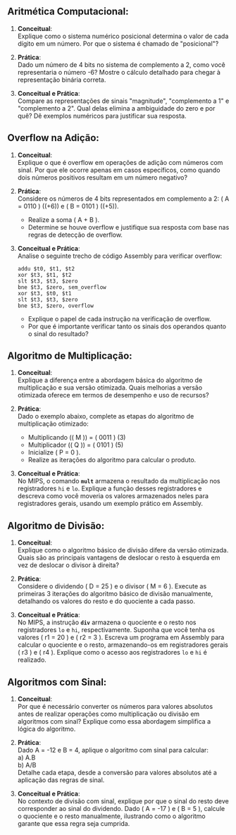 ## Aritmética Computacional:

1. **Conceitual**:  
   Explique como o sistema numérico posicional determina o valor de cada dígito em um número. Por que o sistema é chamado de "posicional"?  

2. **Prática**:  
   Dado um número de 4 bits no sistema de complemento a 2, como você representaria o número -6? Mostre o cálculo detalhado para chegar à representação binária correta.  

3. **Conceitual e Prática**:  
   Compare as representações de sinais "magnitude", "complemento a 1" e "complemento a 2". Qual delas elimina a ambiguidade do zero e por quê? Dê exemplos numéricos para justificar sua resposta.  

## Overflow na Adição:

1. **Conceitual**:  
   Explique o que é overflow em operações de adição com números com sinal. Por que ele ocorre apenas em casos específicos, como quando dois números positivos resultam em um número negativo?

2. **Prática**:  
   Considere os números de 4 bits representados em complemento a 2: \( A = 0110 \) (\(+6\)) e \( B = 0101 \) (\(+5\)).  
   - Realize a soma \( A + B \).  
   - Determine se houve overflow e justifique sua resposta com base nas regras de detecção de overflow.  

3. **Conceitual e Prática**:  
   Analise o seguinte trecho de código Assembly para verificar overflow:  
   ```assembly
   addu $t0, $t1, $t2
   xor $t3, $t1, $t2
   slt $t3, $t3, $zero
   bne $t3, $zero, sem_overflow
   xor $t3, $t0, $t1
   slt $t3, $t3, $zero
   bne $t3, $zero, overflow
   ```  
   - Explique o papel de cada instrução na verificação de overflow.  
   - Por que é importante verificar tanto os sinais dos operandos quanto o sinal do resultado?  

## Algoritmo de Multiplicação:

1. **Conceitual**:  
   Explique a diferença entre a abordagem básica do algoritmo de multiplicação e sua versão otimizada. Quais melhorias a versão otimizada oferece em termos de desempenho e uso de recursos?

2. **Prática**:  
   Dado o exemplo abaixo, complete as etapas do algoritmo de multiplicação otimizado:  
   - Multiplicando (\( M \)) = \( 0011 \) (3)  
   - Multiplicador (\( Q \)) = \( 0101 \) (5)  
   - Inicialize \( P = 0 \).  
   - Realize as iterações do algoritmo para calcular o produto.  

3. **Conceitual e Prática**:  
   No MIPS, o comando **`mult`** armazena o resultado da multiplicação nos registradores `hi` e `lo`. Explique a função desses registradores e descreva como você moveria os valores armazenados neles para registradores gerais, usando um exemplo prático em Assembly.

## Algoritmo de Divisão:

1. **Conceitual**:  
   Explique como o algoritmo básico de divisão difere da versão otimizada. Quais são as principais vantagens de deslocar o resto à esquerda em vez de deslocar o divisor à direita?

2. **Prática**:  
   Considere o dividendo \( D = 25 \) e o divisor \( M = 6 \). Execute as primeiras 3 iterações do algoritmo básico de divisão manualmente, detalhando os valores do resto e do quociente a cada passo.

3. **Conceitual e Prática**:  
   No MIPS, a instrução **`div`** armazena o quociente e o resto nos registradores `lo` e `hi`, respectivamente. Suponha que você tenha os valores \( r1 = 20 \) e \( r2 = 3 \). Escreva um programa em Assembly para calcular o quociente e o resto, armazenando-os em registradores gerais \( r3 \) e \( r4 \). Explique como o acesso aos registradores `lo` e `hi` é realizado.

## Algoritmos com Sinal:

1. **Conceitual**:  
   Por que é necessário converter os números para valores absolutos antes de realizar operações como multiplicação ou divisão em algoritmos com sinal? Explique como essa abordagem simplifica a lógica do algoritmo.

2. **Prática**:  
   Dado A = -12 e B = 4, aplique o algoritmo com sinal para calcular:  
   a) A.B  
   b) A/B  
   Detalhe cada etapa, desde a conversão para valores absolutos até a aplicação das regras de sinal.

3. **Conceitual e Prática**:  
   No contexto de divisão com sinal, explique por que o sinal do resto deve corresponder ao sinal do dividendo. Dado \( A = -17 \) e \( B = 5 \), calcule o quociente e o resto manualmente, ilustrando como o algoritmo garante que essa regra seja cumprida.